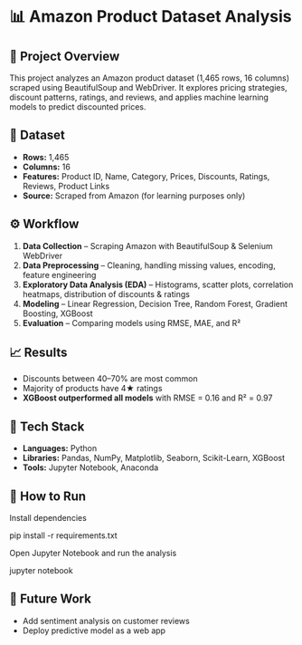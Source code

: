 # 📊 Amazon Product Dataset Analysis

## 📌 Project Overview

This project analyzes an Amazon product dataset (1,465 rows, 16 columns) scraped using BeautifulSoup and WebDriver. It explores pricing strategies, discount patterns, ratings, and reviews, and applies machine learning models to predict discounted prices.

## 📂 Dataset

* **Rows:** 1,465
* **Columns:** 16
* **Features:** Product ID, Name, Category, Prices, Discounts, Ratings, Reviews, Product Links
* **Source:** Scraped from Amazon (for learning purposes only)

## ⚙️ Workflow

1. **Data Collection** – Scraping Amazon with BeautifulSoup & Selenium WebDriver
2. **Data Preprocessing** – Cleaning, handling missing values, encoding, feature engineering
3. **Exploratory Data Analysis (EDA)** – Histograms, scatter plots, correlation heatmaps, distribution of discounts & ratings
4. **Modeling** – Linear Regression, Decision Tree, Random Forest, Gradient Boosting, XGBoost
5. **Evaluation** – Comparing models using RMSE, MAE, and R²

## 📈 Results

* Discounts between 40–70% are most common
* Majority of products have 4★ ratings
* **XGBoost outperformed all models** with RMSE = 0.16 and R² = 0.97

## 🚀 Tech Stack

* **Languages:** Python
* **Libraries:** Pandas, NumPy, Matplotlib, Seaborn, Scikit-Learn, XGBoost
* **Tools:** Jupyter Notebook, Anaconda

## 📝 How to Run


 Install dependencies

  pip install -r requirements.txt

 Open Jupyter Notebook and run the analysis

 jupyter notebook


## 📌 Future Work

* Add sentiment analysis on customer reviews
* Deploy predictive model as a web app

